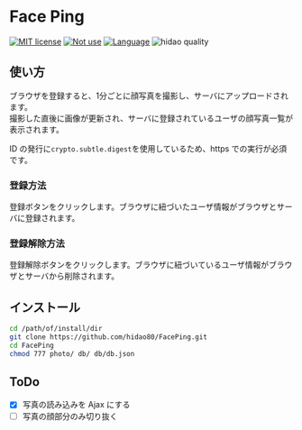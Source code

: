 # Face Ping

[![MIT license](https://img.shields.io/badge/license-MIT-blue.svg?style=flat)](LICENSE.md)
[![Not use](https://img.shields.io/badge/Framework-Not_use-blue.svg)](https://nodejs.org/ja/)
[![Language](https://img.shields.io/badge/Language-VanillaJS,_PHP-blue.svg)](https://nodejs.org/ja/)
![hidao quality](https://img.shields.io/badge/hidao-quality-orange.svg)

## 使い方

ブラウザを登録すると、1分ごとに顔写真を撮影し、サーバにアップロードされます。  
撮影した直後に画像が更新され、サーバに登録されているユーザの顔写真一覧が表示されます。

ID の発行に`crypto.subtle.digest`を使用しているため、https での実行が必須です。

### 登録方法
登録ボタンをクリックします。ブラウザに紐づいたユーザ情報がブラウザとサーバに登録されます。  

### 登録解除方法
登録解除ボタンをクリックします。ブラウザに紐づいているユーザ情報がブラウザとサーバから削除されます。  

## インストール

```sh
cd /path/of/install/dir
git clone https://github.com/hidao80/FacePing.git
cd FacePing
chmod 777 photo/ db/ db/db.json
```

## ToDo

- [x] 写真の読み込みを Ajax にする
- [ ] 写真の顔部分のみ切り抜く
